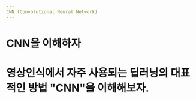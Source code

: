 ```yaml
---
CNN (Convolutional Neural Network)
---
```


# CNN을 이해하자
# 영상인식에서 자주 사용되는 딥러닝의 대표적인 방법 "CNN"을 이해해보자. 

